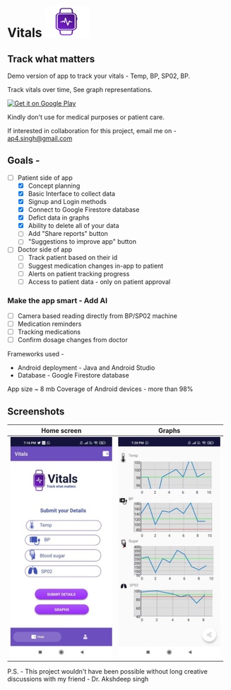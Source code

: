 # Vitals  <img src="images/logo_512_512.png" alt="Logo" width="100" height="70" />
## Track what matters

Demo version of app to track your vitals - Temp, BP, SP02, BP.

Track vitals over time, See graph representations.

[![Get it on Google Play](https://lisk.io/sites/default/files/pictures/2020-01/download_on_the_play_store_badge.svg)](https://play.google.com)

Kindly don't use for medical purposes or patient care. 

If interested in collaboration for this project, email me on - ap4.singh@gmail.com

## Goals - 

- [ ] Patient side of app
    - [x] Concept planning
    - [x] Basic Interface to collect data
    - [x] Signup and Login methods
    - [x] Connect to Google Firestore database
    - [x] Defict data in graphs
    - [x] Ability to delete all of your data
    - [ ] Add "Share reports" button
    - [ ] "Suggestions to improve app" button
- [ ] Doctor side of app
    - [ ] Track patient based on their id
    - [ ] Suggest medication changes in-app to patient
    - [ ] Alerts on patient tracking progress
    - [ ] Access to patient data - only on patient approval 

### Make the app smart - Add AI
- [ ] Camera based reading directly from BP/SP02 machine
- [ ] Medication reminders
- [ ] Tracking medications
- [ ] Confirm dosage changes from doctor

Frameworks used - 
- Android deployment - Java and Android Studio
- Database - Google Firestore database

App size ~ 8 mb 
Coverage of Android devices - more than 98% 

## Screenshots
| Home screen                  |  Graphs | 
| :---:                     |     :---:      |          
| <img src="images/photo_2021-06-07_19-21-12.jpg" alt="Normal" height=500/> | <img src="images/photo_2021-06-07_19-21-15.jpg" alt="Maculopathy" height=500/>   |

P.S. - This project wouldn't have been possible without long creative discussions with my friend - Dr. Akshdeep singh
